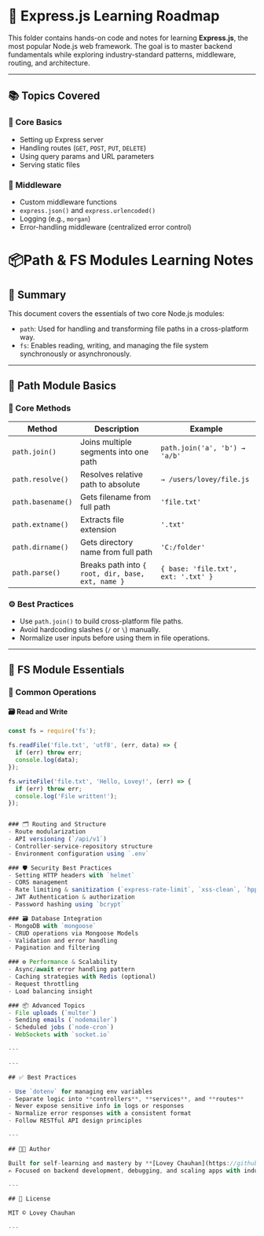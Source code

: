 # 🚀 Express.js Learning Roadmap

This folder contains hands-on code and notes for learning **Express.js**, the most popular Node.js web framework. The goal is to master backend fundamentals while exploring industry-standard patterns, middleware, routing, and architecture.

---

## 📚 Topics Covered

### 🔧 Core Basics

- Setting up Express server
- Handling routes (`GET`, `POST`, `PUT`, `DELETE`)
- Using query params and URL parameters
- Serving static files

### 🧱 Middleware

- Custom middleware functions
- `express.json()` and `express.urlencoded()`
- Logging (e.g., `morgan`)
- Error-handling middleware (centralized error control)

# 📦Path & FS Modules Learning Notes

## 🧭 Summary

This document covers the essentials of two core Node.js modules:

- `path`: Used for handling and transforming file paths in a cross-platform way.
- `fs`: Enables reading, writing, and managing the file system synchronously or asynchronously.

---

## 📁 Path Module Basics

### 🔨 Core Methods

| Method            | Description                                       | Example                             |
| ----------------- | ------------------------------------------------- | ----------------------------------- |
| `path.join()`     | Joins multiple segments into one path             | `path.join('a', 'b') → 'a/b'`       |
| `path.resolve()`  | Resolves relative path to absolute                | `→ /users/lovey/file.js`            |
| `path.basename()` | Gets filename from full path                      | `'file.txt'`                        |
| `path.extname()`  | Extracts file extension                           | `'.txt'`                            |
| `path.dirname()`  | Gets directory name from full path                | `'C:/folder'`                       |
| `path.parse()`    | Breaks path into `{ root, dir, base, ext, name }` | `{ base: 'file.txt', ext: '.txt' }` |

### ⚙️ Best Practices

- Use `path.join()` to build cross-platform file paths.
- Avoid hardcoding slashes (`/` or `\`) manually.
- Normalize user inputs before using them in file operations.

---

## 📂 FS Module Essentials

### 🔧 Common Operations

#### 🗃 Read and Write

```js
const fs = require('fs');

fs.readFile('file.txt', 'utf8', (err, data) => {
  if (err) throw err;
  console.log(data);
});

fs.writeFile('file.txt', 'Hello, Lovey!', (err) => {
  if (err) throw err;
  console.log('File written!');
});


### 🗂️ Routing and Structure
- Route modularization
- API versioning (`/api/v1`)
- Controller-service-repository structure
- Environment configuration using `.env`

### 🛡️ Security Best Practices
- Setting HTTP headers with `helmet`
- CORS management
- Rate limiting & sanitization (`express-rate-limit`, `xss-clean`, `hpp`)
- JWT Authentication & authorization
- Password hashing using `bcrypt`

### 🗃️ Database Integration
- MongoDB with `mongoose`
- CRUD operations via Mongoose Models
- Validation and error handling
- Pagination and filtering

### ⚙️ Performance & Scalability
- Async/await error handling pattern
- Caching strategies with Redis (optional)
- Request throttling
- Load balancing insight

### 📦 Advanced Topics
- File uploads (`multer`)
- Sending emails (`nodemailer`)
- Scheduled jobs (`node-cron`)
- WebSockets with `socket.io`

---

---

## ✅ Best Practices

- Use `dotenv` for managing env variables
- Separate logic into **controllers**, **services**, and **routes**
- Never expose sensitive info in logs or responses
- Normalize error responses with a consistent format
- Follow RESTful API design principles

---

## 👨‍💻 Author

Built for self-learning and mastery by **[Lovey Chauhan](https://github.com/loveychauhan)**
✍️ Focused on backend development, debugging, and scaling apps with industry-grade practices.

---

## 📜 License

MIT © Lovey Chauhan

---


```
